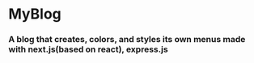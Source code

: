 # MyBlog

### A blog that creates, colors, and styles its own menus made with next.js(based on react), express.js
